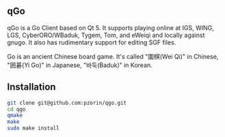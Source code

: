 ## qGo 

qGo is a Go Client based on Qt 5.
It supports playing online at IGS, WING, LGS, CyberORO/WBaduk, Tygem, Tom, and eWeiqi and locally against gnugo.
It also has rudimentary support for editing SGF files.

Go is an ancient Chinese board game. It's called "圍棋(Wei Qi)" in Chinese, "囲碁(Yi Go)" in Japanese, "바둑(Baduk)" in Korean.


Installation
------------
```sh
git clone git@github.com:pzorin/qgo.git
cd qgo
qmake
make
sudo make install
```